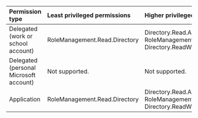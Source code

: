 |Permission type|Least privileged permissions|Higher privileged permissions|
|:---|:---|:---|
|Delegated (work or school account)|RoleManagement.Read.Directory|Directory.Read.All, RoleManagement.ReadWrite.Directory, Directory.ReadWrite.All|
|Delegated (personal Microsoft account)|Not supported.|Not supported.|
|Application|RoleManagement.Read.Directory|Directory.Read.All, RoleManagement.ReadWrite.Directory, Directory.ReadWrite.All|